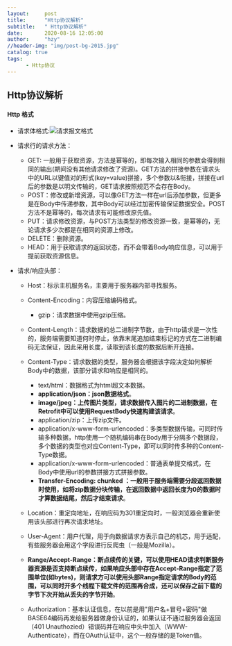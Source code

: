 ```yaml
---
layout:     post
title:      "Http协议解析"
subtitle:   " Http协议解析"
date:       2020-08-16 12:05:00
author:     "hzy"
//header-img: "img/post-bg-2015.jpg"
catalog: true
tags:
      - Http协议
---
```






## Http协议解析

#### Http 格式



- 请求体格式:![请求报文格式](https://hzy-joel.github.io/img/post/post_http_request.png)
- 请求行的请求方法：

  - GET: 一般用于获取资源，方法是幂等的，即每次输入相同的参数会得到相同的输出(期间没有其他请求修改了资源)。GET方法的拼接参数在请求头中的URL以键值对的形式(key=value)拼接，多个参数以&衔接，拼接在url后的参数是以明文传输的，GET请求按照规范不会存在Body。
  - POST：修改或新增资源，可以像GET方法一样在url后添加参数，但更多是在Body中传递参数，其中Body可以经过加密传输保证数据安全。POST方法不是幂等的，每次请求有可能修改原先值。
  - PUT：请求修改资源，与POST方法类型的修改资源一致，是幂等的，无论请求多少次都是在相同的资源上修改。
  - DELETE：删除资源。
  - HEAD：用于获取请求的返回状态，而不会带着Body响应信息，可以用于提前获取资源信息。
- 请求/响应头部：

  - Host：标示主机服务名，主要用于服务器内部寻找服务。

  - Content-Encoding：内容压缩编码格式。

    - gzip：请求数据中使用gzip压缩。

  - Content-Length：请求数据的总二进制字节数，由于http请求是一次性的，服务端需要知道何时停止，依靠末尾追加结束标记的方式在二进制编码无法保证，因此采用长度，读取到该长度的数据后断开连接。

  - Content-Type：请求数据的类型，服务器会根据该字段决定如何解析Body中的数据，该部分请求和响应是相同的。

    - text/html：数据格式为html超文本数据。
    - **application/json：json数据格式**。
    - **image/jpeg：上传图片类型，请求数据传入图片的二进制数据，在Retrofit中可以使用RequestBody快速构建该请求**。
    - application/zip：上传zip文件。
    - application/x-www-form-urlencoded：多类型数据传输，可同时传输多种数据，http使用一个随机编码串在Body用于分隔多个数据段，多个数据的类型也对应Content-Type，即可以同时传多种的Content-Type数据。
    - application/x-www-form-urlencoded：普通表单提交格式，在Body中使用url的参数拼接方式拼接参数。
    - **Transfer-Encoding: chunked ：一般用于服务端需要分段返回数据时使用，如将zip数据分块传输，在返回数据中返回长度为0的数据时才算数据结尾，然后才结束请求**。

  - Location：重定向地址，在响应码为301重定向时，一般浏览器会重新使用该头部进行再次请求地址。

  - User-Agent：用户代理，用于向数据请求方表示自己的机芯，用于适配，有些服务器会用这个字段进行反爬虫（一般是Mozilla）。

  - **Range/Accept-Range：断点续传的关键，可以使用HEAD请求判断服务器资源是否支持断点续传，如果响应头部中存在Accept-Range指定了范围单位(如bytes)，则请求方可以使用头部Range指定请求的Body的范围，可以同时开多个线程下载文件的范围再合成，还可以保存之前下载的字节下次开始从丢失的字节开始**。

  - Authorization：基本认证信息，在以前是用"用户名+冒号+密码"做BASE64编码再发给服务器做身份认证的，如果认证不通过服务器会返回（401 Unauthozied）错误码并在响应中头中加入（WWW-Authenticate），而在OAuth认证中，这个一般存储的是Token值。

    

  

  

  

  

  

  

  

  

  

  

  
  
  

